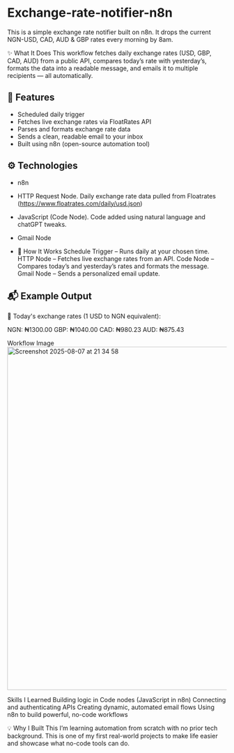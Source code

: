 # Exchange-rate-notifier-n8n
This is a simple exchange rate notifier built on n8n. It drops the current NGN-USD, CAD, AUD &amp; GBP rates every morning by 8am. 

✨ What It Does
This workflow fetches daily exchange rates (USD, GBP, CAD, AUD) from a public API, compares today’s rate with yesterday’s, formats the data into a readable message, and emails it to multiple recipients — all automatically.

## 📌 Features
- Scheduled daily trigger
- Fetches live exchange rates via FloatRates API
- Parses and formats exchange rate data
- Sends a clean, readable email to your inbox
- Built using n8n (open-source automation tool)

## ⚙️ Technologies
- n8n 
- HTTP Request Node. Daily exchange rate data pulled from Floatrates (https://www.floatrates.com/daily/usd.json)
- JavaScript (Code Node). Code added using natural language and chatGPT tweaks.
- Gmail Node

- 🔧 How It Works
Schedule Trigger – Runs daily at your chosen time.
HTTP Node – Fetches live exchange rates from an API.
Code Node – Compares today’s and yesterday’s rates and formats the message.
Gmail Node – Sends a personalized email update.
  
## 📬 Example Output
💱 Today's exchange rates (1 USD to NGN equivalent):

NGN: ₦1300.00
GBP: ₦1040.00
CAD: ₦980.23
AUD: ₦875.43

Workflow 
Image
<img width="1402" height="789" alt="Screenshot 2025-08-07 at 21 34 58" src="https://github.com/user-attachments/assets/94f57448-6305-44e8-a5c6-af78c34aacd3" />

Skills I Learned
Building logic in Code nodes (JavaScript in n8n)
Connecting and authenticating APIs
Creating dynamic, automated email flows
Using n8n to build powerful, no-code workflows

💡 Why I Built This
I’m learning automation from scratch with no prior tech background. This is one of my first real-world projects to make life easier and showcase what no-code tools can do.
